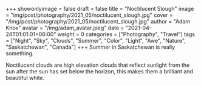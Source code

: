 +++
showonlyimage = false
draft = false
title = "Noctilucent Slough"
image = "img/post/photography/2021_05/noctilucent_slough.jpg"
cover = "/img/post/photography/2021_05/noctilucent_slough.jpg"
author = "Adam Knox"
avatar = "/img/adam_avatar.jpeg"
date = "2021-04-24T01:01:01+06:00"
weight = 0
categories = ["Photography", "Travel"]
tags = ["Night", "Sky", "Clouds", "Summer", "Color", "Light", "Awe", "Nature", "Saskatchewan", "Canada"]
+++
Summer in Saskatchewan is really something.
<!--more-->
Noctilucent clouds are high elevation clouds that reflect sunlight from the sun after the sun has set below the horizon, this makes them a brilliant and beautiful white.